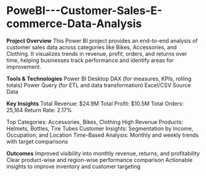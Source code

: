 # PoweBI---Customer-Sales-E-commerce-Data-Analysis

**Project Overview**
This Power BI project provides an end-to-end analysis of customer sales data across categories like Bikes, Accessories, and Clothing. It visualizes trends in revenue, profit, orders, and returns over time, helping businesses track performance and identify areas for improvement.


**Tools & Technologies**
Power BI Desktop
DAX (for measures, KPIs, rolling totals)
Power Query (for ETL and data transformation)
Excel/CSV Source Data


**Key Insights**
Total Revenue: $24.9M
Total Profit: $10.5M
Total Orders: 25,164
Return Rate: 2.17%

Top Categories: Accessories, Bikes, Clothing
High Revenue Products: Helmets, Bottles, Tire Tubes
Customer Insights: Segmentation by Income, Occupation, and Location
Time-Based Analysis: Monthly and weekly trends with target comparisons


 **Outcomes**
Improved visibility into monthly revenue, returns, and profitability
Clear product-wise and region-wise performance comparison
Actionable insights to improve inventory and customer targeting

